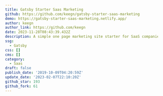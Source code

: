 ```yaml
---
title: Gatsby Starter Saas Marketing
github: https://github.com/keegn/gatsby-starter-saas-marketing
demo: https://gatsby-starter-saas-marketing.netlify.app/
author: keegn
author_link: https://github.com/keegn
date: 2023-11-28T08:43:39.432Z
description: A simple one page marketing site starter for SaaS companies and indie hackers
ssg:
  - Gatsby
css: []
cms: []
category:
  - Saas
draft: false
publish_date: '2019-10-09T04:20:59Z'
update_date: '2023-02-07T22:10:20Z'
github_star: 193
github_fork: 61
---
```

